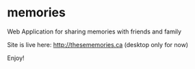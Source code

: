 # memories
Web Application for sharing memories with friends and family

Site is live here: http://thesememories.ca    (desktop only for now) 

Enjoy!
